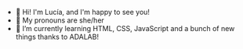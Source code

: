 - 👋 Hi! I'm Lucía, and I'm happy to see you!
- 👀 My pronouns are she/her
- 🌱 I’m currently learning HTML, CSS, JavaScript and a bunch of new things thanks to ADALAB!


<!---
ruadaslucia/ruadaslucia is a ✨ special ✨ repository because its `README.md` (this file) appears on your GitHub profile.
You can click the Preview link to take a look at your changes.
--->
